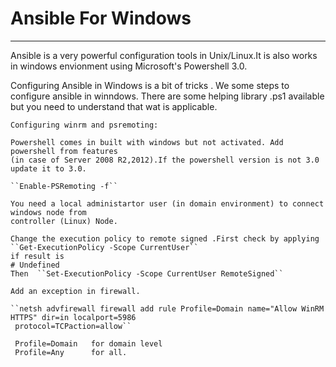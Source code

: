 Ansible For Windows
===================
---------
Ansible is a very powerful configuration tools in Unix/Linux.It is also works in windows envionment 
using Microsoft's Powershell 3.0.

Configuring Ansible in Windows is a bit of tricks . We some steps to configure ansible in winndows.
There are some helping library  .ps1  available but you need to understand  that wat is applicable.

    Configuring winrm and psremoting:

    Powershell comes in built with windows but not activated. Add powershell from features 
    (in case of Server 2008 R2,2012).If the powershell version is not 3.0 update it to 3.0.
    
    ``Enable-PSRemoting -f``
    
    You need a local administartor user (in domain environment) to connect windows node from 
    controller (Linux) Node.
    
    Change the execution policy to remote signed .First check by applying 
    ``Get-ExecutionPolicy -Scope CurrentUser``
    if result is 
    # Undefined
    Then  ``Set-ExecutionPolicy -Scope CurrentUser RemoteSigned``
    
    Add an exception in firewall.
    
    ``netsh advfirewall firewall add rule Profile=Domain name="Allow WinRM HTTPS" dir=in localport=5986 
     protocol=TCPaction=allow``
     
     Profile=Domain   for domain level
     Profile=Any      for all.

